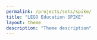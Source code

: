 ```yaml
---
permalink: /projects/sets/spike/
title: "LEGO Education SPIKE"
layout: theme
description: "Theme description"
---
```

